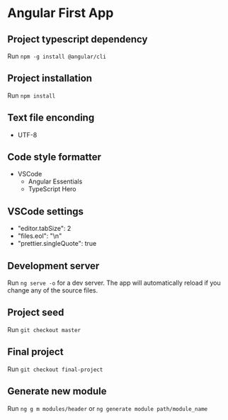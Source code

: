 # Angular First App

## Project typescript dependency
Run `npm -g install @angular/cli`

## Project installation
Run `npm install`

## Text file enconding
- UTF-8

## Code style formatter
- VSCode
   - Angular Essentials
   - TypeScript Hero

## VSCode settings
   - "editor.tabSize": 2
   - "files.eol": "\n"
   - "prettier.singleQuote": true

## Development server
Run `ng serve -o` for a dev server. The app will automatically reload if you change any of the source files.

## Project seed
Run `git checkout master`

## Final project
Run `git checkout final-project`

## Generate new module
Run `ng g m modules/header` or `ng generate module path/module_name`

